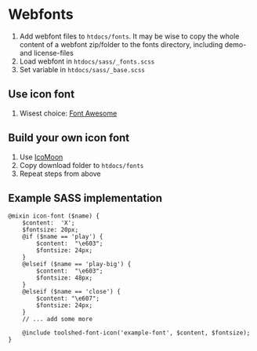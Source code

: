 Webfonts
========

1. Add webfont files to `htdocs/fonts`. It may be wise to copy the whole content of a webfont zip/folder to the fonts directory, including demo- and license-files
2. Load webfont in `htdocs/sass/_fonts.scss`
3. Set variable in `htdocs/sass/_base.scss`

Use icon font
-------------

1. Wisest choice: [Font Awesome](http://fortawesome.github.io/Font-Awesome/)

Build your own icon font
------------------------

1. Use [IcoMoon](https://icomoon.io/#docs)
2. Copy download folder to `htdocs/fonts`
3. Repeat steps from above

Example SASS implementation
---------------------------

```
@mixin icon-font ($name) {
	$content:  'X';
	$fontsize: 20px;
	@if ($name == 'play') {
		$content:  "\e603";
		$fontsize: 24px;
	}
	@elseif ($name == 'play-big') {
		$content:  "\e603";
		$fontsize: 48px;
	}
	@elseif ($name == 'close') {
		$content: "\e607";
		$fontsize: 24px;
	}
	// ... add some more

	@include toolshed-font-icon('example-font', $content, $fontsize);
}
```
